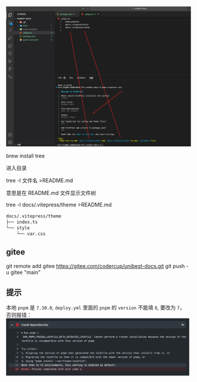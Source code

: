 ![file structure & gitignore](./screenshots/gitignore.png)

brew install tree

进入目录

tree -l 文件名 >README.md

意思是在 README.md 文件显示文件树

tree -l docs/.vitepress/theme >README.md

```tree
docs/.vitepress/theme
├── index.ts
└── style
    └── var.css
```

## gitee

git remote add gitee https://gitee.com/codercup/unibest-docs.git
git push -u gitee "main"

## 提示

本地 `pnpm` 是 `7.30.0`, `deploy.yml` 里面的 `pnpm` 的 `version` 不能填 `8`, 要改为 `7`， 否则报错：
![pnpm-deploy](./screenshots/pnpm-deploy.png)
